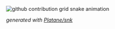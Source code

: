 <picture>
  <source media="(prefers-color-scheme: dark)" srcset="./output/github-contribution-grid-snake-dark.svg">
  <source media="(prefers-color-scheme: light)" srcset="./output/github-contribution-grid-snake.svg">
  <img alt="github contribution grid snake animation" src="./output/github-contribution-grid-snake.svg">
</picture>

_generated with [Platane/snk](https://github.com/Platane/snk)_
